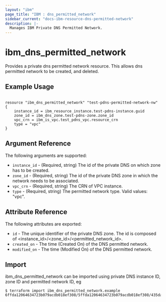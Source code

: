 ```yaml
---
layout: "ibm"
page_title: "IBM : dns_permitted_network"
sidebar_current: "docs-ibm-resource-dns-permitted-network"
description: |-
  Manages IBM Private DNS Permitted Network.
---
```


# ibm\_dns_permitted_network

Provides a private dns permitted network resource. This allows dns permitted network to be created, and deleted.

## Example Usage

```hcl

resource "ibm_dns_permitted_network" "test-pdns-permitted-network-nw" {
    instance_id = ibm_resource_instance.test-pdns-instance.guid
    zone_id = ibm_dns_zone.test-pdns-zone.zone_id
    vpc_crn = ibm_is_vpc.test_pdns_vpc.resource_crn
    type = "vpc"
}

```

## Argument Reference

The following arguments are supported:

* `instance_id` - (Required, string) The id of the private DNS on which zone has to be created.
* `zone_id` - (Required, string) The id of the private DNS zone in which the network needs to be associated.
* `vpc_crn` -  (Required, string) The CRN of VPC instance.
* `type` - (Required, string) The permitted network type. Valid values: "vpc".

## Attribute Reference

The following attributes are exported:

* `id` - The unique identifier of the private DNS zone. The id is composed of <instance_id>/<zone_id>/<permitted_network_id>.
* `created_on` - The time (Created On) of the DNS permitted network. 
* `modified_on` - The time (Modified On) of the DNS permitted network.

## Import

ibm_dns_permitted_network can be imported using private DNS instance ID, zone ID and permitted network ID, eg

```
$ terraform import ibm_dns_permitted_network.example 6ffda12064634723b079acdb018ef308/5ffda12064634723b079acdb018ef308/435da12064634723b079acdb018ef308
```